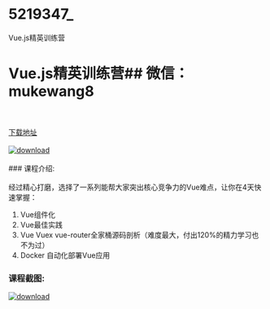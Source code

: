 # 5219347_
Vue.js精英训练营
# Vue.js精英训练营## 微信：mukewang8
<br/></br>[下载地址](http://www.36tz.cn/article/5219347 "下载地址")
<br/></br>[![download](http://36tz.cn/muke_img/2021_04_1-13.png "下载地址")](http://www.36tz.cn/article/5219347 "下载地址")
<br/></br>### 课程介绍:<br/></br>经过精心打磨，选择了一系列能帮大家突出核心竞争力的Vue难点，让你在4天快速掌握：
1. Vue组件化
2. Vue最佳实践
3. Vue Vuex vue-router全家桶源码剖析（难度最大，付出120%的精力学习也不为过）
4. Docker 自动化部署Vue应用

### 课程截图:
[![download](http://36tz.cn/muke_img/2021_04_2-12.png "下载地址")](http://www.36tz.cn/article/5219347 "下载地址")
